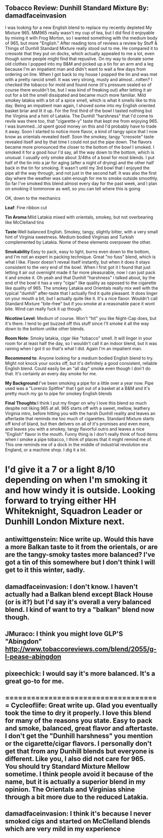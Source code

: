 Tobacco Review: Dunhill Standard Mixture
By: damadfaceinvasion
---
I was looking for a new English blend to replace my recently depleted My Mixture 965.  MM965 really wasn't my cup of tea, but I did find it enjoyable by mixing it with Frog Morton, so I wanted something with the medium body of 965, but more "English." After reading tons of reviews a review by Stuff & Things of Dunhill Standard Mixture really stood out to me. He compared it to creosote that they put on docks, which actually appealed to me a lot, even though some people might find that repuslive.  On my way to donate some old clothes I popped into my B&M and picked up a tin for an arm and a leg because I'm an impatient man and didn't want to wait a few days from ordering on line.  When I got back to my house I popped the tin and was met with a pretty rancid smell. It was very strong, musty and almost...rotten? I checked the tobacco for mold and found none (it's pressure sealed so of course there wouldn't be, but I was kind of freaking out) after letting it air out for a bit the smell dissipated and became much more familiar. Mild smokey latakia with a bit of a spice smell, which is what it smells like to this day.   Being an impatient man again, I shoved some into my English oriented basket briar and lit it up. For the first third of the bowl I tasted nothing but the Virginia and a hint of Latakia. The Dunhill "harshness" that I'd come to revile was there too, that "cigarette-y" taste that  kept me from enjoying 965. I was bummed...id spent good money on this and I'd probably have to trade it away. Soon I started to notice more flavor, a kind of tangy spice that I now know as orientals revealed itself. Soon the smokey, tangy "creosote" taste revealed itself and by that time I could not put the pipe down. The flavors became more pronounced the closer to the bottom of the bowl I smoked. I smoked it for a good hour I'd say, all the way down to the bottom, which is unusual. I usually only smoke about 3/4ths of a bowl for most blends.  I put half of the tin into a jar for aging (after a night of drying) and the other half back in the tin for smoking.  It wasn't until my 3rd bowl that I enjoyed the pipe all the way through, and not just in the second half. It was also the first day where the weather was calm enough for me to smoke outside smoothly. So far I've smoked this blend almost every day for the past week, and I plan on smoking it tommorow as well, so you can tell where this is going

OK, down to the mechanics


**Leaf**: Fine ribbon cut

**Tin Aroma**:Mild Latakia mixed with orientals, smokey, but not overbearing like McClelland tins

**Taste**:Well balanced English. Smokey, tangy, slightly bitter, with a very small hint of Virginia sweetness. Medium bodied Virginias and Turkish complemented by Latakia. Nome of these elements overpower the other.   

**Smokability**:Easy to pack, easy to light, burns even down to the bottom, and I'm not an expert in packing technique. Great "no fuss" blend, which is what I like. Flavor doesn't reveal itself instantly, but when it does it stays consistent to the very end of the bowl. When I first got it I found that just letting it air out overnight made it far more pleasurable, now I can just pack it and smoke it. Oh yeah and that Dunhill "harshness" i talked about, by the end of the bowl it has a very "cigar" like quality as opposed to the cigarette like quality of 965. The smokey Latakia and Orientals really mix well with the typical "dunhill" after-taste that I actually find it quite pleasant. It does linger on your mouth a bit, but I actually quite like it. It's a nice flavor. Wouldn't call Standard Mixture "bite-free" but if you smoke at a reasonable pace it wont bite. Wind can really fuck it up though.

**Nicotine Level**: Medium of course.  Won't "hit" you like Night-Cap does, but it's there. I tend to get buzzed off this stuff since I'll smoke it all the way down to the bottom unlike other blends.

**Room Note**: Smoky latakia, cigar like "tobacco" smell. It will linger in your room for at least half the day, so I wouldn't call it an indoor blend, but it was raining when I got it so that's what I did. Again I'm an impatient man. 

**Recommend to**: Anyone looking for a medium bodied English blend to try. Might not knock your socks off, but it's definitely a good consistent, reliable English blend. Could easily be an "all day" smoke even though I don't do that. It's certainly an every day smoke for me. 


**My Background**:I've been smoking a pipe for a little over a year now. Pipe used was a "Lorenzo Spitfire" that I got out of a basket at a B&M and it's pretty much my go to pipe for smokey English blends

**Final Thoughts**:I think I put my finger on why I love this blend so much despite not liking 965 at all. 965 starts off with a sweet, mellow, leathery Virginia intro, before hitting you with the harsh Dunhill reality and leaves an aftertaste that reminds me too much of cigarettes. Standard Mixture starts off kind of bland, but then delivers on all of it's promises and even more, and leaves you with a smokey, tangy flavorful outro and leaves a nice "English" flavor in the mouth.  Funny thing is I don't really think of food items when I smoke a pipe tobacco, I think of places that it might remind me of. This one reminds me of a dock in the middle of industrial revolution era England, or a machine shop. I dig it a lot. 

I'd give it a 7 or a light 8/10 depending on when I'm smoking it and how windy it is outside.  Looking forward to trying either HH Whiteknight, Squadron Leader or Dunhill London Mixture next. 
====================================
antiwittgenstein: Nice write up. Would this have a more Balkan taste to it from the orientals, or are are the tangy-smoky tastes more balanced? I've got a tin of this somewhere but I don't think I will get to it this winter, sadly.
--
damadfaceinvasion: I don't know. I haven't actually had a Balkan blend except Black House (or is it?) but I'd say it's overall a very balanced blend. I kind of want to try a "balkan" blend now though. 
--
JMuraco: I think you might love GLP'S "Abingdon"  http://www.tobaccoreviews.com/blend/2055/g-l-pease-abingdon
--
pixeechick: I would say it's more balanced. It's a great go-to for me.
--
====================================
Cycleoflife: Great write up. Glad you eventually took the time to dry it properly. I love this blend for many of the reasons you state. Easy to pack and smoke, balanced, great flavor and aftertaste. I don't get the "Dunhill harshness" you mention or the cigarette/cigar flavors. I personally don't get that from any Dunhill blends but everyone is different. Like you, I also did not care for 965. You should try Standard Mixture Mellow sometime. I think people avoid it because of the name, but it is actually a superior blend in my opinion. The Orientals and Virginias shine through a bit more due to the reduced Latakia. 
--
damadfaceinvasion: I think it's because I never smoked cigs and started on McClelland blends which are very mild in my experience 
--
